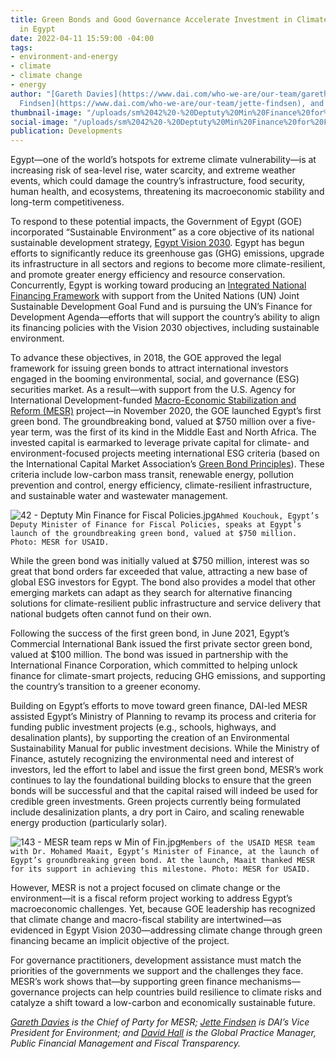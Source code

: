 ```yaml
---
title: Green Bonds and Good Governance Accelerate Investment in Climate-Smart Solutions
  in Egypt
date: 2022-04-11 15:59:00 -04:00
tags:
- environment-and-energy
- climate
- climate change
- energy
author: "[Gareth Davies](https://www.dai.com/who-we-are/our-team/gareth-davies), [Jette
  Findsen](https://www.dai.com/who-we-are/our-team/jette-findsen), and [David Hall](https://www.dai.com/who-we-are/our-team/david-hall)"
thumbnail-image: "/uploads/sm%2042%20-%20Deptuty%20Min%20Finance%20for%20Fiscal%20Policies.jpg"
social-image: "/uploads/sm%2042%20-%20Deptuty%20Min%20Finance%20for%20Fiscal%20Policies.jpg"
publication: Developments
---
```


Egypt—one of the world’s hotspots for extreme climate vulnerability—is at increasing risk of sea-level rise, water scarcity, and extreme weather events, which could damage the country’s infrastructure, food security, human health, and ecosystems, threatening its macroeconomic stability and long-term competitiveness. 

To respond to these potential impacts, the Government of Egypt (GOE) incorporated “Sustainable Environment” as a core objective of its national sustainable development strategy, [Egypt Vision 2030](https://mped.gov.eg/EgyptVision?lang=en). Egypt has begun efforts to significantly reduce its greenhouse gas (GHG) emissions, upgrade its infrastructure in all sectors and regions to become more climate-resilient, and promote greater energy efficiency and resource conservation. Concurrently, Egypt is working toward producing an [Integrated National Financing Framework](https://inff.org/country/egypt) with support from the United Nations (UN) Joint Sustainable Development Goal Fund and is pursuing the UN’s Finance for Development Agenda—efforts that will support the country’s ability to align its financing policies with the Vision 2030 objectives, including sustainable environment.

To advance these objectives, in 2018, the GOE approved the legal framework for issuing green bonds to attract international investors engaged in the booming environmental, social, and governance (ESG) securities market. As a result—with support from the U.S. Agency for International Development-funded [Macro-Economic Stabilization and Reform (MESR)](https://www.dai.com/our-work/projects/egypt-macro-economic-stabilization-and-reform-mesr) project—in November 2020, the GOE launched Egypt’s first green bond. The groundbreaking bond, valued at $750 million over a five-year term, was the first of its kind in the Middle East and North Africa. The invested capital is earmarked to leverage private capital for climate- and environment-focused projects meeting international ESG criteria (based on the International Capital Market Association’s [Green Bond Principles](https://www.icmagroup.org/sustainable-finance/the-principles-guidelines-and-handbooks/green-bond-principles-gbp/)). These criteria include low-carbon mass transit, renewable energy, pollution prevention and control, energy efficiency, climate-resilient infrastructure, and sustainable water and wastewater management.

![42 - Deptuty Min Finance for Fiscal Policies.jpg](/uploads/42%20-%20Deptuty%20Min%20Finance%20for%20Fiscal%20Policies.jpg)`Ahmed Kouchouk, Egypt’s Deputy Minister of Finance for Fiscal Policies, speaks at Egypt’s launch of the groundbreaking green bond, valued at $750 million. Photo: MESR for USAID.`

While the green bond was initially valued at $750 million, interest was so great that bond orders far exceeded that value, attracting a new base of global ESG investors for Egypt. The bond also provides a model that other emerging markets can adapt as they search for alternative financing solutions for climate-resilient public infrastructure and service delivery that national budgets often cannot fund on their own. 

Following the success of the first green bond, in June 2021, Egypt’s Commercial International Bank issued the first private sector green bond, valued at $100 million. The bond was issued in partnership with the International Finance Corporation, which committed to helping unlock finance for climate-smart projects, reducing GHG emissions, and supporting the country’s transition to a greener economy.

Building on Egypt’s efforts to move toward green finance, DAI-led MESR assisted Egypt’s Ministry of Planning to revamp its process and criteria for funding public investment projects (e.g., schools, highways, and desalination plants), by supporting the creation of an Environmental Sustainability Manual for public investment decisions. While the Ministry of Finance, astutely recognizing the environmental need and interest of investors, led the effort to label and issue the first green bond, MESR’s work continues to lay the foundational building blocks to ensure that the green bonds will be successful and that the capital raised will indeed be used for credible green investments. Green projects currently being formulated include desalinization plants, a dry port in Cairo, and scaling renewable energy production (particularly solar). 

![143 - MESR team reps w Min of Fin.jpg](/uploads/143%20-%20MESR%20team%20reps%20w%20Min%20of%20Fin.jpg)`Members of the USAID MESR team with Dr. Mohamed Maait, Egypt’s Minister of Finance, at the launch of Egypt’s groundbreaking green bond. At the launch, Maait thanked MESR for its support in achieving this milestone. Photo: MESR for USAID.`

However, MESR is not a project focused on climate change or the environment—it is a fiscal reform project working to address Egypt’s macroeconomic challenges. Yet, because GOE leadership has recognized that climate change and macro-fiscal stability are intertwined—as evidenced in Egypt Vision 2030—addressing climate change through green financing became an implicit objective of the project.

For governance practitioners, development assistance must match the priorities of the governments we support and the challenges they face. MESR’s work shows that—by supporting green finance mechanisms— governance projects can help countries build resilience to climate risks and catalyze a shift toward a low-carbon and economically sustainable future. 

*[Gareth Davies](https://www.dai.com/who-we-are/our-team/gareth-davies) is the Chief of Party for MESR; [Jette Findsen](https://www.dai.com/who-we-are/our-team/jette-findsen) is DAI’s Vice President for Environment; and [David Hall](https://www.dai.com/who-we-are/our-team/david-hall) is the Global Practice Manager, Public Financial Management and Fiscal Transparency.*